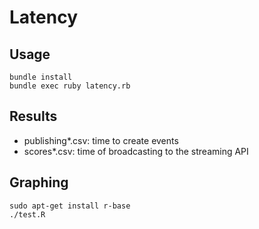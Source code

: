 # Latency

## Usage

    bundle install
    bundle exec ruby latency.rb

## Results

* publishing*.csv: time to create events
* scores*.csv: time of broadcasting to the streaming API

## Graphing

    sudo apt-get install r-base
    ./test.R
